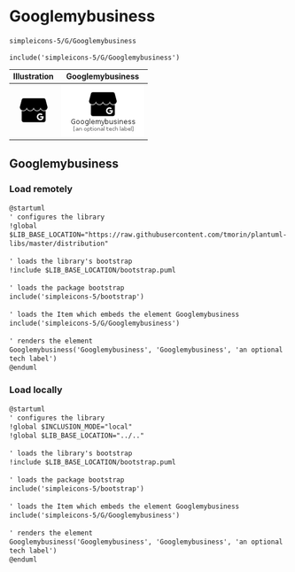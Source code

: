 # Googlemybusiness


```text
simpleicons-5/G/Googlemybusiness
```

```text
include('simpleicons-5/G/Googlemybusiness')
```



| Illustration | Googlemybusiness |
| :---: | :---: |
| ![illustration for Illustration](../../simpleicons-5/G/Googlemybusiness.png) | ![illustration for Googlemybusiness](../../simpleicons-5/G/Googlemybusiness.Local.png) |




## Googlemybusiness

### Load remotely
```plantuml
@startuml
' configures the library
!global $LIB_BASE_LOCATION="https://raw.githubusercontent.com/tmorin/plantuml-libs/master/distribution"

' loads the library's bootstrap
!include $LIB_BASE_LOCATION/bootstrap.puml

' loads the package bootstrap
include('simpleicons-5/bootstrap')

' loads the Item which embeds the element Googlemybusiness
include('simpleicons-5/G/Googlemybusiness')

' renders the element
Googlemybusiness('Googlemybusiness', 'Googlemybusiness', 'an optional tech label')
@enduml
```

### Load locally
```plantuml
@startuml
' configures the library
!global $INCLUSION_MODE="local"
!global $LIB_BASE_LOCATION="../.."

' loads the library's bootstrap
!include $LIB_BASE_LOCATION/bootstrap.puml

' loads the package bootstrap
include('simpleicons-5/bootstrap')

' loads the Item which embeds the element Googlemybusiness
include('simpleicons-5/G/Googlemybusiness')

' renders the element
Googlemybusiness('Googlemybusiness', 'Googlemybusiness', 'an optional tech label')
@enduml
```

